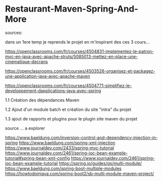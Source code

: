 # Restaurant-Maven-Spring-And-More

sources:

dans un 1ere temp je reprends le projet en m'inspirant des ces 3 cours...

https://openclassrooms.com/fr/courses/4504831-implementez-le-patron-mvc-en-java-avec-apache-struts/5085013-mettez-en-place-une-cinematique-decrans

https://openclassrooms.com/fr/courses/4503526-organisez-et-packagez-une-application-java-avec-apache-maven

https://openclassrooms.com/fr/courses/4504771-simplifiez-le-developpement-dapplications-java-avec-spring




1.1 Création des dépendances Maven

1.2 Ajout d'un module batch et création du site "intra" du projet

1.3 ajout de rapports et plugins pour le plugin site maven du projet

source ... a explorer

https://www.baeldung.com/inversion-control-and-dependency-injection-in-spring
https://www.baeldung.com/spring-xml-injection
https://www.journaldev.com/2433/spring-mvc-tutorial
https://www.journaldev.com/2461/spring-ioc-bean-example-tutorial#spring-bean-xml-config
https://www.journaldev.com/2461/spring-ioc-bean-example-tutorial
https://spring.io/guides/gs/multi-module/
https://www.baeldung.com/spring-boot-multiple-modules
https://howtodoinjava.com/spring-boot2/sb-multi-module-maven-project/
